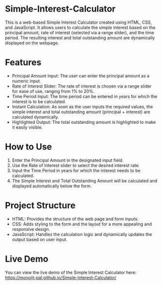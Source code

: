 # Simple-Interest-Calculator
This is a web-based Simple Interest Calculator created using HTML, CSS, and JavaScript. It allows users to calculate the simple interest based on the principal amount, rate of interest (selected via a range slider), and the time period. The resulting interest and total outstanding amount are dynamically displayed on the webpage.

# Features

- Principal Amount Input: The user can enter the principal amount as a numeric input.
- Rate of Interest Slider: The rate of interest is chosen via a range slider for ease of use, ranging from 1% to 20%.
- Time Period Input: The time period can be entered in years for which the interest is to be calculated.
- Instant Calculation: As soon as the user inputs the required values, the simple interest and total outstanding amount (principal + interest) are calculated dynamically.
- Highlighted Output: The total outstanding amount is highlighted to make it easily visible.

# How to Use

1. Enter the Principal Amount in the designated input field.
2. Use the Rate of Interest slider to select the desired interest rate.
3. Input the Time Period in years for which the interest needs to be calculated.
4. The Simple Interest and Total Outstanding Amount will be calculated and displayed automatically below the form.

# Project Structure

- HTML: Provides the structure of the web page and form inputs.
- CSS: Adds styling to the form and the layout for a more appealing and responsive design.
- JavaScript: Handles the calculation logic and dynamically updates the output based on user input.

# Live Demo
You can view the live demo of the Simple Interest Calculator here: https://monojit-pal.github.io/Simple-Interest-Calculator/
